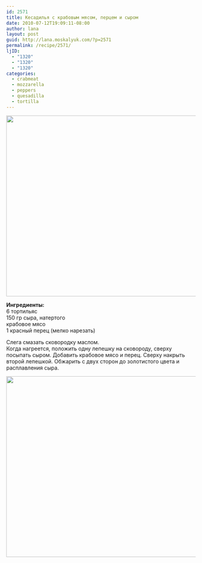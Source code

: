 ```yaml
---
id: 2571
title: Кесадилья с крабовым мясом, перцем и сыром
date: 2010-07-12T19:09:11-08:00
author: lana
layout: post
guid: http://lana.moskalyuk.com/?p=2571
permalink: /recipe/2571/
ljID:
  - "1320"
  - "1320"
  - "1320"
categories:
  - crabmeat
  - mozzarella
  - peppers
  - quesadilla
  - tortilla
---
```

<img loading="lazy" class="alignnone" title="quesadilla with crab meat" src="http://farm5.static.flickr.com/4141/4788888232_aa85bebaec_z.jpg" alt="" width="640" height="480" />

**Ингредиенты:**  
6 тортильяс  
150 гр сыра, натертого  
крабовое мясо  
1 красный перец (мелко нарезать)

Слега смазать сковородку маслом.  
Когда нагреется, положить одну лепешку на сковороду, сверху посыпать сыром. Добавить крабовое мясо и перец. Сверху накрыть второй лепешкой. Обжарить с двух сторон до золотистого цвета и расплавления сыра.

<img loading="lazy" class="alignnone" title="crabmeat quesadilla" src="http://farm5.static.flickr.com/4143/4788265015_437bf4c546_z.jpg" alt="" width="640" height="480" />